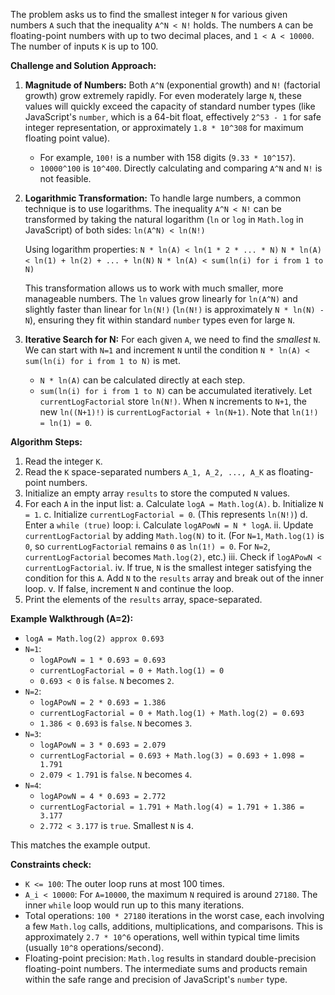The problem asks us to find the smallest integer `N` for various given numbers `A` such that the inequality `A^N < N!` holds. The numbers `A` can be floating-point numbers with up to two decimal places, and `1 < A < 10000`. The number of inputs `K` is up to 100.

**Challenge and Solution Approach:**

1.  **Magnitude of Numbers:** Both `A^N` (exponential growth) and `N!` (factorial growth) grow extremely rapidly. For even moderately large `N`, these values will quickly exceed the capacity of standard number types (like JavaScript's `number`, which is a 64-bit float, effectively `2^53 - 1` for safe integer representation, or approximately `1.8 * 10^308` for maximum floating point value).
    *   For example, `100!` is a number with 158 digits (`9.33 * 10^157`).
    *   `10000^100` is `10^400`.
    Directly calculating and comparing `A^N` and `N!` is not feasible.

2.  **Logarithmic Transformation:** To handle large numbers, a common technique is to use logarithms. The inequality `A^N < N!` can be transformed by taking the natural logarithm (`ln` or `log` in `Math.log` in JavaScript) of both sides:
    `ln(A^N) < ln(N!)`

    Using logarithm properties:
    `N * ln(A) < ln(1 * 2 * ... * N)`
    `N * ln(A) < ln(1) + ln(2) + ... + ln(N)`
    `N * ln(A) < sum(ln(i) for i from 1 to N)`

    This transformation allows us to work with much smaller, more manageable numbers. The `ln` values grow linearly for `ln(A^N)` and slightly faster than linear for `ln(N!)` (`ln(N!)` is approximately `N * ln(N) - N`), ensuring they fit within standard `number` types even for large `N`.

3.  **Iterative Search for N:**
    For each given `A`, we need to find the *smallest* `N`. We can start with `N=1` and increment `N` until the condition `N * ln(A) < sum(ln(i) for i from 1 to N)` is met.

    *   `N * ln(A)` can be calculated directly at each step.
    *   `sum(ln(i) for i from 1 to N)` can be accumulated iteratively. Let `currentLogFactorial` store `ln(N!)`. When `N` increments to `N+1`, the new `ln((N+1)!)` is `currentLogFactorial + ln(N+1)`. Note that `ln(1!) = ln(1) = 0`.

**Algorithm Steps:**

1.  Read the integer `K`.
2.  Read the `K` space-separated numbers `A_1, A_2, ..., A_K` as floating-point numbers.
3.  Initialize an empty array `results` to store the computed `N` values.
4.  For each `A` in the input list:
    a.  Calculate `logA = Math.log(A)`.
    b.  Initialize `N = 1`.
    c.  Initialize `currentLogFactorial = 0`. (This represents `ln(N!)`)
    d.  Enter a `while (true)` loop:
        i.   Calculate `logAPowN = N * logA`.
        ii.  Update `currentLogFactorial` by adding `Math.log(N)` to it. (For `N=1`, `Math.log(1)` is `0`, so `currentLogFactorial` remains `0` as `ln(1!) = 0`. For `N=2`, `currentLogFactorial` becomes `Math.log(2)`, etc.)
        iii. Check if `logAPowN < currentLogFactorial`.
        iv. If true, `N` is the smallest integer satisfying the condition for this `A`. Add `N` to the `results` array and break out of the inner loop.
        v. If false, increment `N` and continue the loop.
5.  Print the elements of the `results` array, space-separated.

**Example Walkthrough (A=2):**

*   `logA = Math.log(2) approx 0.693`
*   `N=1`:
    *   `logAPowN = 1 * 0.693 = 0.693`
    *   `currentLogFactorial = 0 + Math.log(1) = 0`
    *   `0.693 < 0` is `false`. `N` becomes `2`.
*   `N=2`:
    *   `logAPowN = 2 * 0.693 = 1.386`
    *   `currentLogFactorial = 0 + Math.log(1) + Math.log(2) = 0.693`
    *   `1.386 < 0.693` is `false`. `N` becomes `3`.
*   `N=3`:
    *   `logAPowN = 3 * 0.693 = 2.079`
    *   `currentLogFactorial = 0.693 + Math.log(3) = 0.693 + 1.098 = 1.791`
    *   `2.079 < 1.791` is `false`. `N` becomes `4`.
*   `N=4`:
    *   `logAPowN = 4 * 0.693 = 2.772`
    *   `currentLogFactorial = 1.791 + Math.log(4) = 1.791 + 1.386 = 3.177`
    *   `2.772 < 3.177` is `true`. Smallest `N` is `4`.

This matches the example output.

**Constraints check:**
*   `K <= 100`: The outer loop runs at most 100 times.
*   `A_i < 10000`: For `A=10000`, the maximum `N` required is around `27180`. The inner `while` loop would run up to this many iterations.
*   Total operations: `100 * 27180` iterations in the worst case, each involving a few `Math.log` calls, additions, multiplications, and comparisons. This is approximately `2.7 * 10^6` operations, well within typical time limits (usually `10^8` operations/second).
*   Floating-point precision: `Math.log` results in standard double-precision floating-point numbers. The intermediate sums and products remain within the safe range and precision of JavaScript's `number` type.